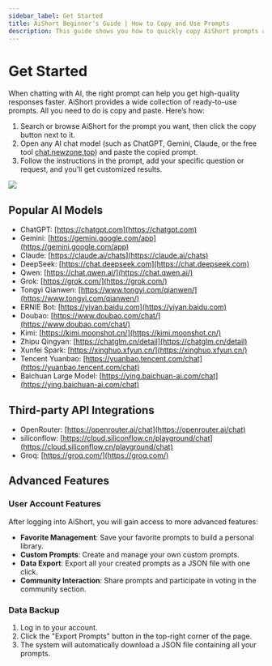 ```yaml
---
sidebar_label: Get Started
title: AiShort Beginner's Guide | How to Copy and Use Prompts
description: This guide shows you how to quickly copy AiShort prompts and use them with ChatGPT, Gemini, Claude, and other popular AI models.
---
```


# Get Started

When chatting with AI, the right prompt can help you get high-quality responses faster. AiShort provides a wide collection of ready-to-use prompts. All you need to do is copy and paste. Here’s how:

1. Search or browse AiShort for the prompt you want, then click the copy button next to it.
2. Open any AI chat model (such as ChatGPT, Gemini, Claude, or the free tool [chat.newzone.top](https://chat.newzone.top/?lang=en)) and paste the copied prompt.
3. Follow the instructions in the prompt, add your specific question or request, and you’ll get customized results.

![](https://img.newzone.top/gif/how-to-use-aishort.gif?imageMogr2/format/webp)

## Popular AI Models

- ChatGPT: [https://chatgpt.com](https://chatgpt.com)
- Gemini: [https://gemini.google.com/app](https://gemini.google.com/app)
- Claude: [https://claude.ai/chats](https://claude.ai/chats)
- DeepSeek: [https://chat.deepseek.com](https://chat.deepseek.com)
- Qwen: [https://chat.qwen.ai/](https://chat.qwen.ai/)
- Grok: [https://grok.com/](https://grok.com/)
- Tongyi Qianwen: [https://www.tongyi.com/qianwen/](https://www.tongyi.com/qianwen/)
- ERNIE Bot: [https://yiyan.baidu.com](https://yiyan.baidu.com)
- Doubao: [https://www.doubao.com/chat/](https://www.doubao.com/chat/)
- Kimi: [https://kimi.moonshot.cn/](https://kimi.moonshot.cn/)
- Zhipu Qingyan: [https://chatglm.cn/detail](https://chatglm.cn/detail)
- Xunfei Spark: [https://xinghuo.xfyun.cn/](https://xinghuo.xfyun.cn/)
- Tencent Yuanbao: [https://yuanbao.tencent.com/chat](https://yuanbao.tencent.com/chat)
- Baichuan Large Model: [https://ying.baichuan-ai.com/chat](https://ying.baichuan-ai.com/chat)

## Third-party API Integrations

- OpenRouter: [https://openrouter.ai/chat](https://openrouter.ai/chat)
- siliconflow: [https://cloud.siliconflow.cn/playground/chat](https://cloud.siliconflow.cn/playground/chat)
- Groq: [https://groq.com/](https://groq.com/)

## Advanced Features

### User Account Features

After logging into AiShort, you will gain access to more advanced features:

- **Favorite Management**: Save your favorite prompts to build a personal library.
- **Custom Prompts**: Create and manage your own custom prompts.
- **Data Export**: Export all your created prompts as a JSON file with one click.
- **Community Interaction**: Share prompts and participate in voting in the community section.

### Data Backup

1. Log in to your account.
2. Click the "Export Prompts" button in the top-right corner of the page.
3. The system will automatically download a JSON file containing all your prompts.
